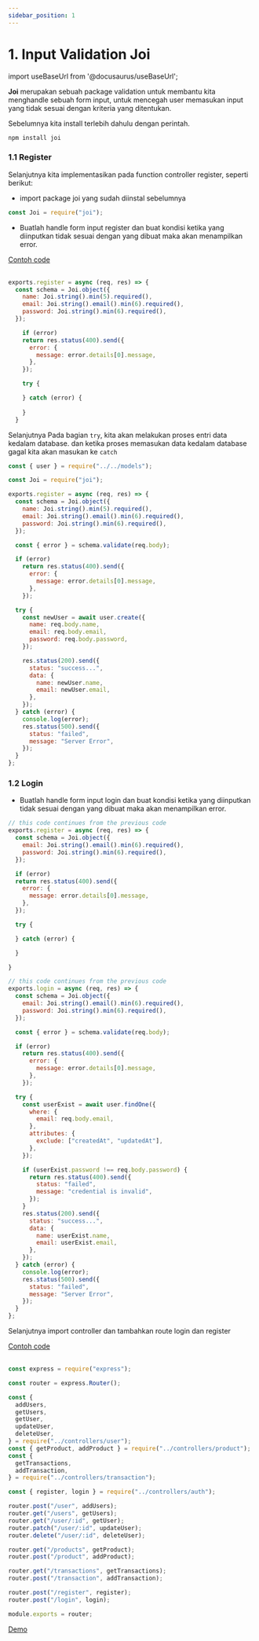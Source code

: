 ```yaml
---
sidebar_position: 1
---
```


# 1. Input Validation Joi

import useBaseUrl from '@docusaurus/useBaseUrl';

**Joi** merupakan sebuah package validation untuk membantu kita menghandle sebuah form input, untuk mencegah user memasukan input yang tidak sesuai dengan kriteria yang ditentukan.

Sebelumnya kita install terlebih dahulu dengan perintah.

```shell
npm install joi
```

### 1.1 Register

Selanjutnya kita implementasikan pada function controller register, seperti berikut:

- import package joi yang sudah diinstal sebelumnya
```js title=src/controllers/auth.js
const Joi = require("joi");
```

- Buatlah handle form input register dan buat kondisi ketika yang diinputkan tidak sesuai dengan yang dibuat maka akan menampilkan error.

<a class="btn-example-code" href="https://github.com/demo-dumbways/ebook-code-results-stage-2-backend/blob/1-auth-and-multer/src/controllers/auth.js">
Contoh code
</a>

<br />
<br />

```js title=src/controllers/auth.js
exports.register = async (req, res) => {
  const schema = Joi.object({
    name: Joi.string().min(5).required(),
    email: Joi.string().email().min(6).required(),
    password: Joi.string().min(6).required(),
  });

    if (error)
    return res.status(400).send({
      error: {
        message: error.details[0].message,
      },
    });

    try {

    } catch (error) {
      
    }
  }
  ```

Selanjutnya Pada bagian `try`, kita akan melakukan proses entri data kedalam database. dan ketika proses memasukan data kedalam database gagal kita akan masukan ke `catch`

```js js title=src/controllers/auth.js {21-40}
const { user } = require("../../models");

const Joi = require("joi");

exports.register = async (req, res) => {
  const schema = Joi.object({
    name: Joi.string().min(5).required(),
    email: Joi.string().email().min(6).required(),
    password: Joi.string().min(6).required(),
  });

  const { error } = schema.validate(req.body);

  if (error)
    return res.status(400).send({
      error: {
        message: error.details[0].message,
      },
    });

  try {
    const newUser = await user.create({
      name: req.body.name,
      email: req.body.email,
      password: req.body.password,
    });

    res.status(200).send({
      status: "success...",
      data: {
        name: newUser.name,
        email: newUser.email,
      },
    });
  } catch (error) {
    console.log(error);
    res.status(500).send({
      status: "failed",
      message: "Server Error",
    });
  }
};
```


### 1.2 Login

- Buatlah handle form input login dan buat kondisi ketika yang diinputkan tidak sesuai dengan yang dibuat maka akan menampilkan error.

```js title=src/controllers/auth.js
// this code continues from the previous code
exports.register = async (req, res) => {
  const schema = Joi.object({
    email: Joi.string().email().min(6).required(),
    password: Joi.string().min(6).required(),
  });

  if (error)
  return res.status(400).send({
    error: {
      message: error.details[0].message,
    },
  });

  try {

  } catch (error) {

  }

}
```

```js title=src/controllers/auth.js {17-46}
// this code continues from the previous code
exports.login = async (req, res) => {
  const schema = Joi.object({
    email: Joi.string().email().min(6).required(),
    password: Joi.string().min(6).required(),
  });

  const { error } = schema.validate(req.body);

  if (error)
    return res.status(400).send({
      error: {
        message: error.details[0].message,
      },
    });

  try {
    const userExist = await user.findOne({
      where: {
        email: req.body.email,
      },
      attributes: {
        exclude: ["createdAt", "updatedAt"],
      },
    });

    if (userExist.password !== req.body.password) {
      return res.status(400).send({
        status: "failed",
        message: "credential is invalid",
      });
    }
    res.status(200).send({
      status: "success...",
      data: {
        name: userExist.name,
        email: userExist.email,
      },
    });
  } catch (error) {
    console.log(error);
    res.status(500).send({
      status: "failed",
      message: "Server Error",
    });
  }
};
```

Selanjutnya import controller dan tambahkan route login dan register

<a class="btn-example-code" href="https://github.com/demo-dumbways/ebook-code-results-stage-2-backend/blob/1-auth-and-multer/src/routes/index.js">
Contoh code
</a>

<br />
<br />

```js title=src/routes/index.js {18,32-33}
const express = require("express");

const router = express.Router();

const {
  addUsers,
  getUsers,
  getUser,
  updateUser,
  deleteUser,
} = require("../controllers/user");
const { getProduct, addProduct } = require("../controllers/product");
const {
  getTransactions,
  addTransaction,
} = require("../controllers/transaction");

const { register, login } = require("../controllers/auth");

router.post("/user", addUsers);
router.get("/users", getUsers);
router.get("/user/:id", getUser);
router.patch("/user/:id", updateUser);
router.delete("/user/:id", deleteUser);

router.get("/products", getProduct);
router.post("/product", addProduct);

router.get("/transactions", getTransactions);
router.post("/transaction", addTransaction);

router.post("/register", register);
router.post("/login", login);

module.exports = router;
```

<!-- <img alt="image1-2" src={useBaseUrl('img/docs/image-4-1.png')} width="60%"/>

<br />
<br /> -->

<div>
<a class="btn-demo" href="https://ebook-code-results-stage-2-backend-git-1-e-bef277-demo-dumbways.vercel.app/">
Demo
</a>
</div>

